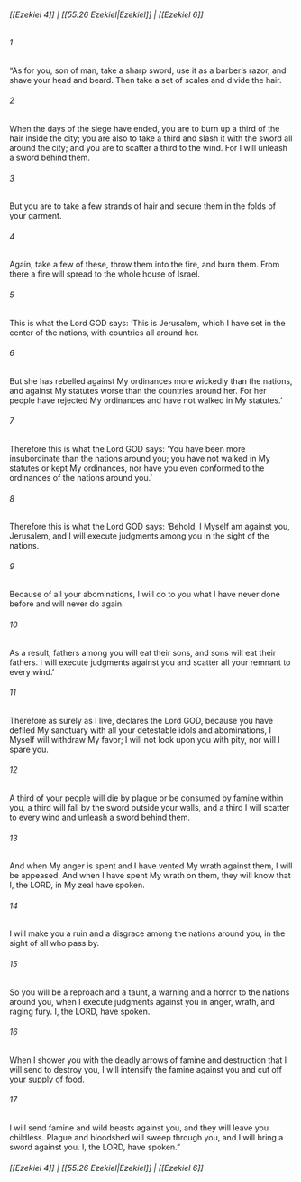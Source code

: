 
###### [[Ezekiel 4]] | [[55.26 Ezekiel|Ezekiel]] | [[Ezekiel 6]]

###### 1
“As for you, son of man, take a sharp sword, use it as a barber’s razor, and shave your head and beard. Then take a set of scales and divide the hair.
###### 2
When the days of the siege have ended, you are to burn up a third of the hair inside the city; you are also to take a third and slash it with the sword all around the city; and you are to scatter a third to the wind. For I will unleash a sword behind them.
###### 3
But you are to take a few strands of hair and secure them in the folds of your garment.
###### 4
Again, take a few of these, throw them into the fire, and burn them. From there a fire will spread to the whole house of Israel.
###### 5
This is what the Lord GOD says: ‘This is Jerusalem, which I have set in the center of the nations, with countries all around her.
###### 6
But she has rebelled against My ordinances more wickedly than the nations, and against My statutes worse than the countries around her. For her people have rejected My ordinances and have not walked in My statutes.’
###### 7
Therefore this is what the Lord GOD says: ‘You have been more insubordinate than the nations around you; you have not walked in My statutes or kept My ordinances, nor have you even conformed to the ordinances of the nations around you.’
###### 8
Therefore this is what the Lord GOD says: ‘Behold, I Myself am against you, Jerusalem, and I will execute judgments among you in the sight of the nations.
###### 9
Because of all your abominations, I will do to you what I have never done before and will never do again.
###### 10
As a result, fathers among you will eat their sons, and sons will eat their fathers. I will execute judgments against you and scatter all your remnant to every wind.’
###### 11
Therefore as surely as I live, declares the Lord GOD, because you have defiled My sanctuary with all your detestable idols and abominations, I Myself will withdraw My favor; I will not look upon you with pity, nor will I spare you.
###### 12
A third of your people will die by plague or be consumed by famine within you, a third will fall by the sword outside your walls, and a third I will scatter to every wind and unleash a sword behind them.
###### 13
And when My anger is spent and I have vented My wrath against them, I will be appeased. And when I have spent My wrath on them, they will know that I, the LORD, in My zeal have spoken.
###### 14
I will make you a ruin and a disgrace among the nations around you, in the sight of all who pass by.
###### 15
So you will be a reproach and a taunt, a warning and a horror to the nations around you, when I execute judgments against you in anger, wrath, and raging fury. I, the LORD, have spoken.
###### 16
When I shower you with the deadly arrows of famine and destruction that I will send to destroy you, I will intensify the famine against you and cut off your supply of food.
###### 17
I will send famine and wild beasts against you, and they will leave you childless. Plague and bloodshed will sweep through you, and I will bring a sword against you. I, the LORD, have spoken.”

###### [[Ezekiel 4]] | [[55.26 Ezekiel|Ezekiel]] | [[Ezekiel 6]]
